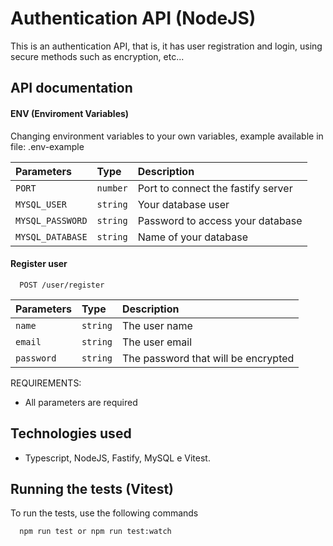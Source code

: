 
# Authentication API (NodeJS)

This is an authentication API, that is, it has user registration and login, using secure methods such as encryption, etc...


## API documentation

#### ENV (Enviroment Variables) 

Changing environment variables to your own variables, example available in file: .env-example

| Parameters   | Type       | Description                           |
| :---------- | :--------- | :---------------------------------- |
| `PORT` | `number` | Port to connect the fastify server |
| `MYSQL_USER` | `string` | Your database user |
| `MYSQL_PASSWORD` | `string` | Password to access your database |
| `MYSQL_DATABASE` | `string` | Name of your database |

#### Register user

```http
  POST /user/register
```


| Parameters   | Type       | Description                           |
| :---------- | :--------- | :---------------------------------- |
| `name` | `string` | The user name |
| `email` | `string` | The user email |
| `password` | `string` | The password that will be encrypted |

REQUIREMENTS:
- All parameters are required

## Technologies used

- Typescript, NodeJS, Fastify, MySQL e Vitest.


## Running the tests (Vitest)

To run the tests, use the following commands
```shell
  npm run test or npm run test:watch
```

